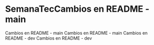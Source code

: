 # SemanaTecCambios en README - main
Cambios en README - main
Cambios en README - main
Cambios en README - dev
Cambios en README - dev
